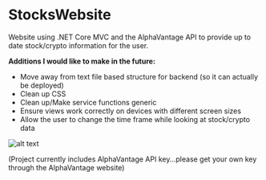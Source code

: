 # StocksWebsite
Website using .NET Core MVC and the AlphaVantage API to provide up to date stock/crypto information for the user.

<b>Additions I would like to make in the future:</b>
- Move away from text file based structure for backend (so it can actually be deployed)
- Clean up CSS 
- Clean up/Make service functions generic
- Ensure views work correctly on devices with different screen sizes
- Allow the user to change the time frame while looking at stock/crypto data

![alt text](https://github.com/ecks9511/StocksWebsite/master/image.jpg?raw=true)


(Project currently includes AlphaVantage API key...please get your own key through the AlphaVantage website)
